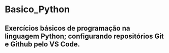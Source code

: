 # Basico_Python

## Exercícios básicos de programação na linguagem Python; configurando repositórios Git e Github pelo VS Code.
